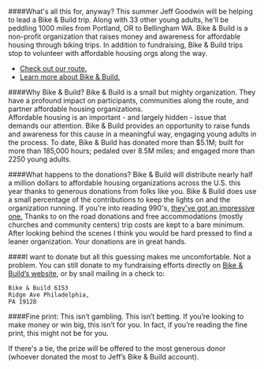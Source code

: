 ####What's all this for, anyway?
This summer Jeff Goodwin will be helping to lead a Bike & Build trip.  Along with 33 other young adults, he'll be peddling 1000 miles from Portland, OR to Bellingham WA. Bike & Build is a non-profit organization that raises money and awareness for affordable housing through biking trips. In addition to fundraising, Bike & Build trips stop to volunteer with affordable housing orgs along the way.

 * <a href="http://www.driftwest.org/" target="_blank"> Check out our
route. </a>
 * <a href="http://www.bikeandbuild.org/cms/content/view/32/49/" target="_blank">Learn more about
Bike & Build.</a> 


####Why Bike & Build?
Bike & Build is a small but mighty organization.  They have a profound impact on participants, communities along the route, and partner affordable housing organizations.  
Affordable housing is an important - and largely hidden - issue that demands our attention.  Bike & Build provides an opportunity to raise funds and awareness for this cause in a meaningful way, engaging young adults in the process. 
To date, Bike & Build has donated more than $5.1M; built for more than 185,000 hours; pedaled over 8.5M miles; and engaged more than 2250 young adults.



####What happens to the donations?
Bike & Build will distribute
nearly half a million dollars to affordable housing organizations across the
U.S. this year thanks to generous donations from folks like you.  Bike & Build
does use a small percentage of the contributions to keep the lights on and the
organization running.  If you're into reading 990's, <a
href="http://www.bikeandbuild.org/cms/content/view/9184/368/" target="_blank"> they've got an
impressive one.</a>   Thanks to on the road donations and free accommodations
(mostly churches and community centers) trip costs are kept to a bare minimum.
After looking behind the scenes I think you would be hard pressed to find a
leaner organization.  Your donations are in great hands. 


####I want to donate but all this guessing makes me uncomfortable.
Not a problem.  You can still donate to my fundraising efforts directly on
<a href="http://bikeandbuild.org/rider/7760">Bike &amp; Build&rsquo;s website</a>, or by snail mailing in a check to: 

    Bike & Build 6153
    Ridge Ave Philadelphia,
    PA 19128

####Fine print: 
This isn&rsquo;t gambling. This isn&rsquo;t betting. If you&rsquo;re looking to make money or win big, this isn&rsquo;t for you. In fact, if you&rsquo;re reading the fine print, this might not be for you.

If there's a tie, the prize will be offered to the most generous donor (whoever donated the most to Jeff&rsquo;s Bike  &amp; Build account).

